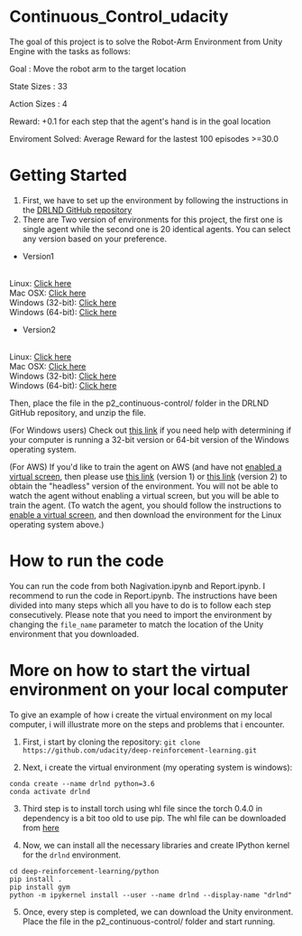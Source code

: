 # Continuous_Control_udacity


The goal of this project is to solve the Robot-Arm Environment from Unity Engine with the tasks as follows:

Goal : Move the robot arm to the target location

State Sizes  : 33

Action Sizes : 4 

Reward:  +0.1 for each step that the agent's hand is in the goal location

Enviroment Solved:  Average Reward for the lastest 100 episodes >=30.0


# Getting Started

1. First, we have to set up the environment by following the instructions in the [DRLND GitHub repository](https://github.com/udacity/deep-reinforcement-learning#dependencies)
2. There are Two version of environments for this project, the first one is single agent while the second one is 20 identical agents. You can select any version based on your preference.



- Version1

<br />Linux: [Click here](https://s3-us-west-1.amazonaws.com/udacity-drlnd/P2/Reacher/one_agent/Reacher_Linux.zip)
<br />Mac OSX: [Click here](https://s3-us-west-1.amazonaws.com/udacity-drlnd/P2/Reacher/one_agent/Reacher.app.zip)
<br />Windows (32-bit): [Click here](https://s3-us-west-1.amazonaws.com/udacity-drlnd/P2/Reacher/one_agent/Reacher_Windows_x86.zip)
<br />Windows (64-bit): [Click here](https://s3-us-west-1.amazonaws.com/udacity-drlnd/P2/Reacher/one_agent/Reacher_Windows_x86_64.zip)

- Version2

<br />Linux: [Click here](https://s3-us-west-1.amazonaws.com/udacity-drlnd/P2/Reacher/Reacher_Linux.zip)
<br />Mac OSX: [Click here](https://s3-us-west-1.amazonaws.com/udacity-drlnd/P2/Reacher/Reacher.app.zip)
<br />Windows (32-bit): [Click here](https://s3-us-west-1.amazonaws.com/udacity-drlnd/P2/Reacher/Reacher_Windows_x86.zip)
<br />Windows (64-bit): [Click here](https://s3-us-west-1.amazonaws.com/udacity-drlnd/P2/Reacher/Reacher_Windows_x86_64.zip)

Then, place the file in the p2_continuous-control/ folder in the DRLND GitHub repository, and unzip the file.


(For Windows users) Check out [this link](https://support.microsoft.com/en-us/help/827218/how-to-determine-whether-a-computer-is-running-a-32-bit-version-or-64) if you need help with determining if your computer is running a 32-bit version or 64-bit version of the Windows operating system.


(For AWS) If you'd like to train the agent on AWS (and have not [enabled a virtual screen](https://github.com/Unity-Technologies/ml-agents/blob/master/docs/Training-on-Amazon-Web-Service.md), then please use [this link](https://s3-us-west-1.amazonaws.com/udacity-drlnd/P2/Reacher/one_agent/Reacher_Linux_NoVis.zip) (version 1) or [this link](https://s3-us-west-1.amazonaws.com/udacity-drlnd/P2/Reacher/Reacher_Linux_NoVis.zip) (version 2) to obtain the "headless" version of the environment. You will not be able to watch the agent without enabling a virtual screen, but you will be able to train the agent. (To watch the agent, you should follow the instructions to [enable a virtual screen](https://github.com/Unity-Technologies/ml-agents/blob/master/docs/Training-on-Amazon-Web-Service.md), and then download the environment for the Linux operating system above.)


# How to run the code

You can run the code from both Nagivation.ipynb and Report.ipynb. I recommend to run the code in Report.ipynb. The instructions have been divided into many steps which all you have to do is to follow each step consecutively. Please note that you need to import the environment by changing the `file_name` parameter to match the location of the Unity environment that you downloaded.


# More on how to start the virtual environment on your local computer

To give an example of how i create the virtual environment on my local computer, i will illustrate more on the steps and problems that i encounter.

1. First, i start by cloning the repository:
`git clone https://github.com/udacity/deep-reinforcement-learning.git`

2. Next, i create the virtual environment (my operating system is windows): 

```
conda create --name drlnd python=3.6
conda activate drlnd
```

3. Third step is to install torch using whl file since the torch 0.4.0 in dependency is a bit too old to use pip.
   The whl file can be downloaded from [here](https://download.pytorch.org/whl/torch_stable.html)
   
4. Now, we can install all the necessary libraries and create IPython kernel for the `drlnd` environment.

```
cd deep-reinforcement-learning/python
pip install .
pip install gym
python -m ipykernel install --user --name drlnd --display-name "drlnd"
```

5. Once, every step is completed, we can download the Unity environment.  Place the file in the p2_continuous-control/ folder and start running.

